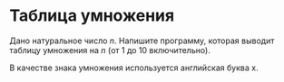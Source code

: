 # Таблица умножения

Дано натуральное число *n*. Напишите программу, которая выводит таблицу умножения на *n* (от 1 до 10 включительно).

В качестве знака умножения используется английская буква x.
